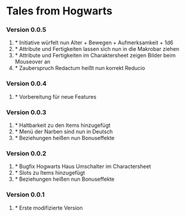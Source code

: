 # Tales from Hogwarts

<h3>Version 0.0.5</h3>
<ol>
    <li>* Initiative würfelt nun Alter + Bewegen + Aufmerksamkeit + 1d6</li>
    <li>* Attribute und Fertigkeiten lassen sich nun in die Makrobar ziehen</li>
    <li>* Attribute und Fertigkeiten im Charaktersheet zeigen Bilder beim Mouseover an</li>
    <li>* Zauberspruch Redactum heißt nun korrekt Reducio</li>
</ol>

<h3>Version 0.0.4</h3>
<ol>
    <li>* Vorbereitung für neue Features</li>
</ol>

<h3>Version 0.0.3</h3>
<ol>
    <li>* Haltbarkeit zu den Items hinzugefügt</li>
    <li>* Menü der Narben sind nun in Deutsch</li>
    <li>* Beziehungen heißen nun Bonuseffekte</li>
</ol>

<h3>Version 0.0.2</h3>
<ol>
    <li>* Bugfix Hogwarts Haus Umschalter im Charactersheet</li>
    <li>* Slots zu Items hinzugefügt</li>
    <li>* Beziehungen heißen nun Bonuseffekte</li>
</ol>

<h3>Version 0.0.1</h3>
<ol>
    <li>* Erste modifizierte Version</li>
</ol>
